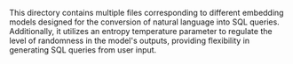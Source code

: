 This directory contains multiple files corresponding to different embedding models designed for the conversion of natural language into SQL queries. Additionally, it utilizes an entropy temperature parameter to regulate the level of randomness in the model's outputs, providing flexibility in generating SQL queries from user input.
